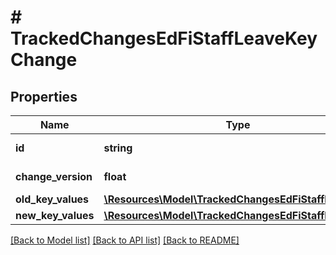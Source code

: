 # # TrackedChangesEdFiStaffLeaveKeyChange

## Properties

Name | Type | Description | Notes
------------ | ------------- | ------------- | -------------
**id** | **string** | Resource identifier | [optional]
**change_version** | **float** | Change version | [optional]
**old_key_values** | [**\Resources\Model\TrackedChangesEdFiStaffLeaveKey**](TrackedChangesEdFiStaffLeaveKey.md) |  | [optional]
**new_key_values** | [**\Resources\Model\TrackedChangesEdFiStaffLeaveKey**](TrackedChangesEdFiStaffLeaveKey.md) |  | [optional]

[[Back to Model list]](../../README.md#models) [[Back to API list]](../../README.md#endpoints) [[Back to README]](../../README.md)
